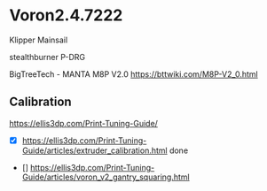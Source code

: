 # Voron2.4.7222

Klipper
Mainsail


stealthburner P-DRG

BigTreeTech - MANTA M8P V2.0 https://bttwiki.com/M8P-V2_0.html


## Calibration
https://ellis3dp.com/Print-Tuning-Guide/

 - [x] https://ellis3dp.com/Print-Tuning-Guide/articles/extruder_calibration.html done
 - [] https://ellis3dp.com/Print-Tuning-Guide/articles/voron_v2_gantry_squaring.html
